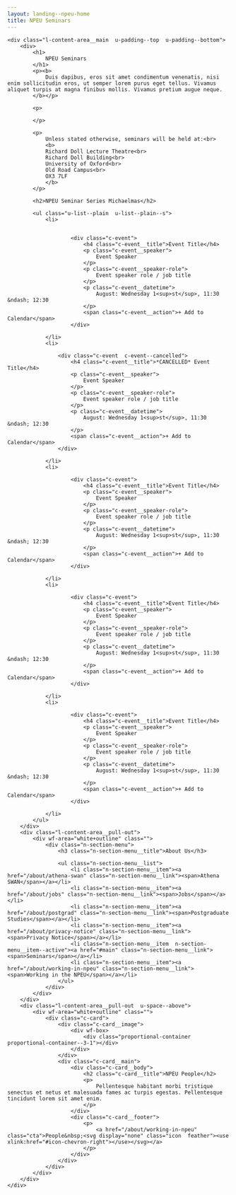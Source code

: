 ```yaml
---
layout: landing--npeu-home
title: NPEU Seminars
---
```

<div wf-area="white+outline" class="l-content-area  l-content-area--has-pull-outs">

    <div class="l-content-area__main  u-padding--top  u-padding--bottom">
        <div>
            <h1>
                NPEU Seminars
            </h1>
            <p><b>
                Duis dapibus, eros sit amet condimentum venenatis, nisi enim sollicitudin eros, ut semper lorem purus eget tellus. Vivamus aliquet turpis at magna finibus mollis. Vivamus pretium augue neque.
            </b></p>
            
            <p>
            
            </p>
            
            <p>
                Unless stated otherwise, seminars will be held at:<br>
                <b>
                Richard Doll Lecture Theatre<br>
                Richard Doll Building<br>
                University of Oxford<br>
                Old Road Campus<br>
                OX3 7LF
                </b>
            </p>
            
            <h2>NPEU Seminar Series Michaelmas</h2>
            
            <ul class="u-list--plain  u-list--plain--s">
                <li>


                        <div class="c-event">
                            <h4 class="c-event__title">Event Title</h4>
                            <p class="c-event__speaker">
                                Event Speaker
                            </p>
                            <p class="c-event__speaker-role">
                                Event speaker role / job title
                            </p>
                            <p class="c-event__datetime">
                                August: Wednesday 1<sup>st</sup>, 11:30 &ndash; 12:30
                            </p>
                            <span class="c-event__action">+ Add to Calendar</span>
                        </div>

                </li>
                <li>

                    <div class="c-event  c-event--cancelled">
                        <h4 class="c-event__title">*CANCELLED* Event Title</h4>
                        <p class="c-event__speaker">
                            Event Speaker
                        </p>
                        <p class="c-event__speaker-role">
                            Event speaker role / job title
                        </p>
                        <p class="c-event__datetime">
                            August: Wednesday 1<sup>st</sup>, 11:30 &ndash; 12:30
                        </p>
                        <span class="c-event__action">+ Add to Calendar</span>
                    </div>

                </li>
                <li>

                        <div class="c-event">
                            <h4 class="c-event__title">Event Title</h4>
                            <p class="c-event__speaker">
                                Event Speaker
                            </p>
                            <p class="c-event__speaker-role">
                                Event speaker role / job title
                            </p>
                            <p class="c-event__datetime">
                                August: Wednesday 1<sup>st</sup>, 11:30 &ndash; 12:30
                            </p>
                            <span class="c-event__action">+ Add to Calendar</span>
                        </div>

                </li>
                <li>

                        <div class="c-event">
                            <h4 class="c-event__title">Event Title</h4>
                            <p class="c-event__speaker">
                                Event Speaker
                            </p>
                            <p class="c-event__speaker-role">
                                Event speaker role / job title
                            </p>
                            <p class="c-event__datetime">
                                August: Wednesday 1<sup>st</sup>, 11:30 &ndash; 12:30
                            </p>
                            <span class="c-event__action">+ Add to Calendar</span>
                        </div>

                </li>
                <li>

                        <div class="c-event">
                            <h4 class="c-event__title">Event Title</h4>
                            <p class="c-event__speaker">
                                Event Speaker
                            </p>
                            <p class="c-event__speaker-role">
                                Event speaker role / job title
                            </p>
                            <p class="c-event__datetime">
                                August: Wednesday 1<sup>st</sup>, 11:30 &ndash; 12:30
                            </p>
                            <span class="c-event__action">+ Add to Calendar</span>
                        </div>

                </li>
            </ul>
        </div>
        <div class="l-content-area__pull-out">
            <div wf-area="white+outline" class="">
                <div class="n-section-menu">
                    <h3 class="n-section-menu__title">About Us</h3>
                    
                    <ul class="n-section-menu__list">
                        <li class="n-section-menu__item"><a href="/about/athena-swan" class="n-section-menu__link"><span>Athena SWAN</span></a></li>
                        <li class="n-section-menu__item"><a href="/about/jobs" class="n-section-menu__link"><span>Jobs</span></a></li>
                        <li class="n-section-menu__item"><a href="/about/postgrad" class="n-section-menu__link"><span>Postgraduate Studies</span></a></li>
                        <li class="n-section-menu__item"><a href="/about/privacy-notice" class="n-section-menu__link"><span>Privacy Notice</span></a></li>
                        <li class="n-section-menu__item  n-section-menu__item--active"><a href="#main" class="n-section-menu__link"><span>Seminars</span></a></li>
                        <li class="n-section-menu__item"><a href="/about/working-in-npeu" class="n-section-menu__link"><span>Working in the NPEU</span></a></li>
                    </ul>
                </div>
            </div>
        </div>
        <div class="l-content-area__pull-out  u-space--above">
            <div wf-area="white+outline" class="">
                <div class="c-card">
                    <div class="c-card__image">
                        <div wf-box>
                            <div class="proportional-container  proportional-container--3-1"></div>
                        </div>
                    </div>
                    <div class="c-card__main">
                        <div class="c-card__body">
                            <h2 class="c-card__title">NPEU People</h2>
                            <p>
                                Pellentesque habitant morbi tristique senectus et netus et malesuada fames ac turpis egestas. Pellentesque tincidunt lorem sit amet enim.
                            </p>
                        </div>
                        <div class="c-card__footer">
                            <p>
                                <a href="/about/working-in-npeu" class="cta">People&nbsp;<svg display="none" class="icon  feather"><use xlink:href="#icon-chevron-right"></use></svg></a>
                            </p>
                        </div>
                    </div>
                </div>
            </div>
        </div>
    </div>
    
</div>